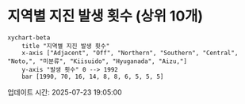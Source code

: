 # 지역별 지진 발생 횟수 (상위 10개)

```mermaid
xychart-beta
    title "지역별 지진 발생 횟수"
    x-axis ["Adjacent", "Off", "Northern", "Southern", "Central", "Noto,", "미분류", "Kiisuido", "Hyuganada", "Aizu,"]
    y-axis "발생 횟수" 0 --> 1992
    bar [1990, 70, 16, 14, 8, 8, 6, 5, 5, 5]
```

업데이트 시간: 2025-07-23 19:05:00
